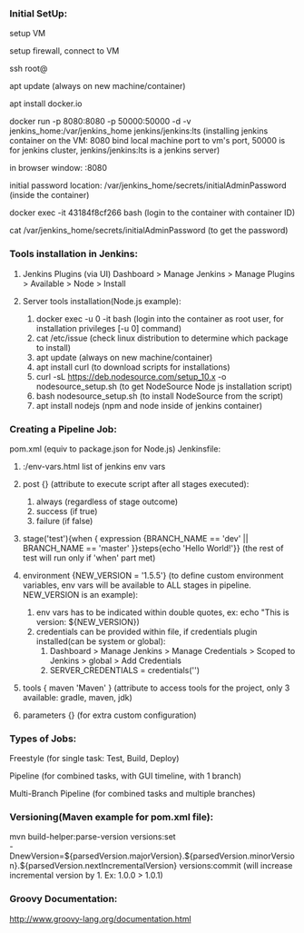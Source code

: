 ### Initial SetUp:


setup VM

setup firewall, connect to VM

ssh root@<VM ip>
   
apt update (always on new machine/container)
   
apt install docker.io
   
docker run -p 8080:8080 -p 50000:50000 -d -v jenkins_home:/var/jenkins_home jenkins/jenkins:lts (installing jenkins container on the VM: 8080 bind local machine port to vm's port, 50000 is for jenkins cluster, jenkins/jenkins:lts is a jenkins server)
   
in browser window: <VM ip>:8080
   
initial password location: /var/jenkins_home/secrets/initialAdminPassword (inside the container)
   
docker exec -it 43184f8cf266 bash (login to the container with container ID)
   
cat /var/jenkins_home/secrets/initialAdminPassword (to get the password)

### Tools installation in Jenkins:

   
1. Jenkins Plugins (via UI)
   Dashboard > Manage Jenkins > Manage Plugins > Available > Node > Install
   
2. Server tools installation(Node.js example):
   
   1. docker exec -u 0 -it <container ID> bash (login into the container as root user, for installation privileges [-u 0] command)
   2. cat /etc/issue (check linux distribution to determine which package to install)
   3. apt update (always on new machine/container)
   4. apt install curl (to download scripts for installations)
   5. curl -sL https://deb.nodesource.com/setup_10.x -o nodesource_setup.sh (to get NodeSource Node js installation script)
   6. bash nodesource_setup.sh (to install NodeSource from the script)
   7. apt install nodejs (npm and node inside of jenkins container)

### Creating a Pipeline Job:

pom.xml (equiv to package.json for Node.js)
Jenkinsfile:

1.  <VM ip>:<port>/env-vars.html list of jenkins env vars
   
2.  post {} (attribute to execute script after all stages executed):
    1. always (regardless of stage outcome)
    2. success (if true)
    3. failure (if false)
   
3.  stage('test'){when { expression {BRANCH_NAME == 'dev' || BRANCH_NAME == 'master' }}steps{echo 'Hello World!'}} (the rest of test will run only if 'when' part met)
   
4.  environment {NEW_VERSION = '1.5.5'} (to define custom environment variables, env vars will be available to ALL stages in pipeline. NEW_VERSION is an example):
    1.  env vars has to be indicated within double quotes, ex: echo "This is version: ${NEW_VERSION})
    2.  credentials can be provided within file, if credentials plugin installed(can be system or global):
        1.  Dashboard > Manage Jenkins > Manage Credentials > Scoped to Jenkins > global > Add Credentials
        1.  SERVER_CREDENTIALS = credentials('<credentials-id>')
   
5.  tools { maven 'Maven' } (attribute to access tools for the project, only 3 available: gradle, maven, jdk)
   
6.  parameters {} (for extra custom configuration)

### Types of Jobs:
   

Freestyle (for single task: Test, Build, Deploy)
   
Pipeline (for combined tasks, with GUI timeline, with 1 branch)
   
Multi-Branch Pipeline (for combined tasks and multiple branches)

   
### Versioning(Maven example for pom.xml file):

   
mvn build-helper:parse-version versions:set \
 -DnewVersion=\${parsedVersion.majorVersion}.\${parsedVersion.minorVersion}.\${parsedVersion.nextIncrementalVersion} versions:commit (will increase incremental version by 1. Ex: 1.0.0 > 1.0.1)

### Groovy Documentation:

http://www.groovy-lang.org/documentation.html
